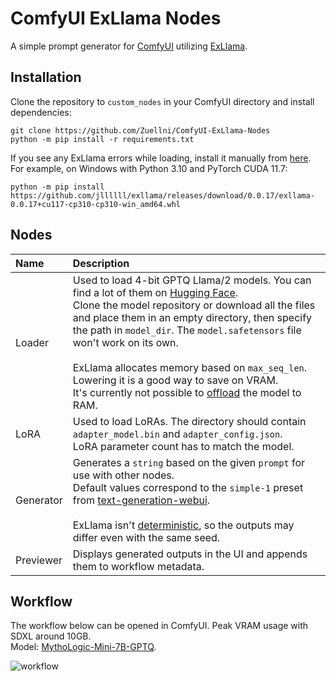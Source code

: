 # ComfyUI ExLlama Nodes
A simple prompt generator for [ComfyUI](https://github.com/comfyanonymous/ComfyUI) utilizing [ExLlama](https://github.com/turboderp/exllama).

## Installation
Clone the repository to `custom_nodes` in your ComfyUI directory and install dependencies:
```
git clone https://github.com/Zuellni/ComfyUI-ExLlama-Nodes
python -m pip install -r requirements.txt
```

If you see any ExLlama errors while loading, install it manually from [here](https://github.com/jllllll/exllama/releases/latest).<br>
For example, on Windows with Python 3.10 and PyTorch CUDA 11.7:
```
python -m pip install https://github.com/jllllll/exllama/releases/download/0.0.17/exllama-0.0.17+cu117-cp310-cp310-win_amd64.whl
```

## Nodes
Name | Description
:--- | :---
Loader | Used to load 4-bit GPTQ Llama/2 models. You can find a lot of them on [Hugging Face](https://huggingface.co/TheBloke).<br>Clone the model repository or download all the files and place them in an empty directory, then specify the path in `model_dir`. The `model.safetensors` file won't work on its own.<br><br>ExLlama allocates memory based on `max_seq_len`. Lowering it is a good way to save on VRAM.<br>It's currently not possible to [offload](https://github.com/turboderp/exllama/issues/177) the model to RAM.
LoRA | Used to load LoRAs. The directory should contain `adapter_model.bin` and `adapter_config.json`.<br>LoRA parameter count has to match the model.
Generator | Generates a `string` based on the given `prompt` for use with other nodes.<br>Default values correspond to the `simple-1` preset from [text-generation-webui](https://github.com/oobabooga/text-generation-webui).<br><br>ExLlama isn't [deterministic](https://github.com/turboderp/exllama/issues/201), so the outputs may differ even with the same seed.
Previewer | Displays generated outputs in the UI and appends them to workflow metadata.

## Workflow
The workflow below can be opened in ComfyUI. Peak VRAM usage with SDXL around 10GB.<br>
Model: [MythoLogic-Mini-7B-GPTQ](https://huggingface.co/TheBloke/MythoLogic-Mini-7B-GPTQ).

![workflow](https://github.com/Zuellni/ComfyUI-ExLlama-Nodes/assets/123005779/b0bfd1f5-c981-4aaa-9a15-9f208387f0d5)
